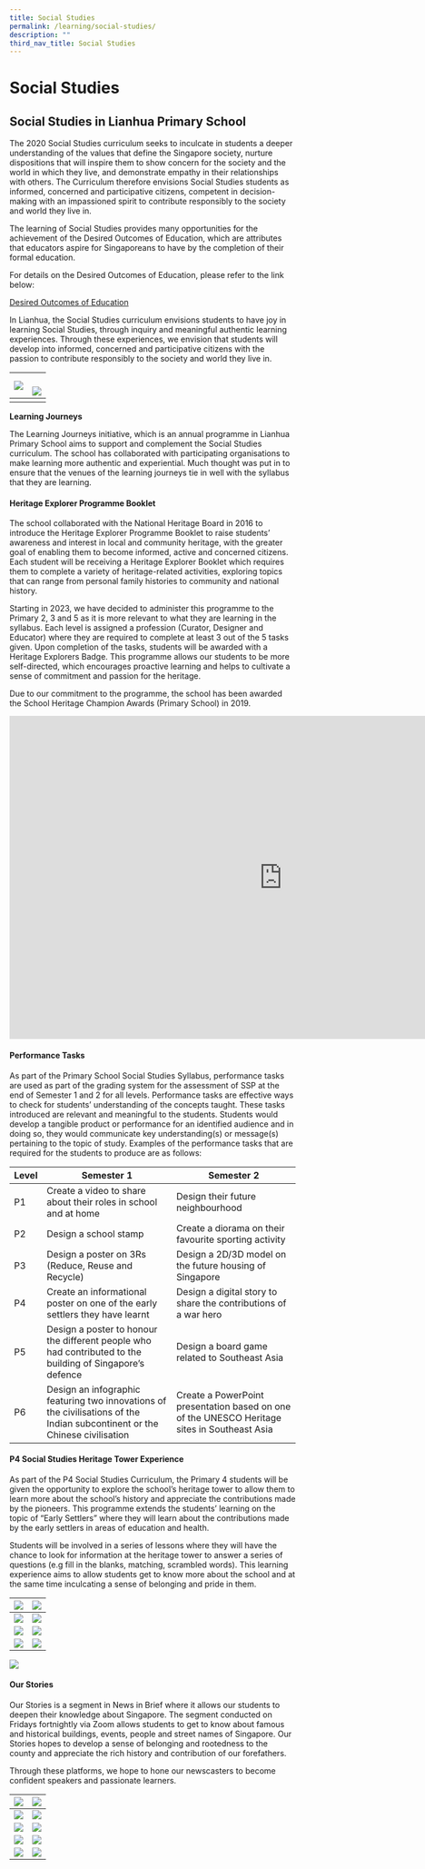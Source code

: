 ```yaml
---
title: Social Studies
permalink: /learning/social-studies/
description: ""
third_nav_title: Social Studies
---
```

# **Social Studies**

## **Social Studies in Lianhua Primary School**

The 2020 Social Studies curriculum seeks to inculcate in students a deeper understanding of the values that define the Singapore society, nurture dispositions that will inspire them to show concern for the society and the world in which they live, and demonstrate empathy in their relationships with others. The Curriculum therefore envisions Social Studies students as informed, concerned and participative citizens, competent in decision-making with an impassioned spirit to contribute responsibly to the society and world they live in.

The learning of Social Studies provides many opportunities for the achievement of the Desired Outcomes of Education, which are attributes that educators aspire for Singaporeans to have by the completion of their formal education.

For details on the Desired Outcomes of Education, please refer to the link below:

[Desired Outcomes of Education](https://www.moe.gov.sg/education-in-sg/desired-outcomes)

In Lianhua, the Social Studies curriculum envisions students to have joy in learning Social Studies, through inquiry and meaningful authentic learning experiences. Through these experiences, we envision that students will develop into informed, concerned and participative citizens with the passion to contribute responsibly to the society and world they live in.

| ![](/images/Learning/Social%20Studies/img_6307.PNG) | <br> ![](/images/Learning/Social%20Studies/img_6308.PNG) |
| -------- | -------- | 
| | |



<b> **Learning Journeys** </b>

The Learning Journeys initiative, which is an annual programme in Lianhua Primary School aims to support and complement the Social Studies curriculum. The school has collaborated with participating organisations to make learning more authentic and experiential. Much thought was put in to ensure that the venues of the learning journeys tie in well with the syllabus that they are learning.

#### **Heritage Explorer Programme Booklet**

The school collaborated with the National Heritage Board in 2016 to introduce the Heritage Explorer Programme Booklet to raise students’ awareness and interest in local and community heritage, with the greater goal of enabling them to become informed, active and concerned citizens. Each student will be receiving a Heritage Explorer Booklet which requires them to complete a variety of heritage-related activities, exploring topics that can range from personal family histories to community and national history.

Starting in 2023, we have decided to administer this programme to the Primary 2, 3 and 5 as it is more relevant to what they are learning in the syllabus. Each level is assigned a profession (Curator, Designer and Educator) where they are required to complete at least 3 out of the 5 tasks given. Upon completion of the tasks, students will be awarded with a Heritage Explorers Badge. This programme allows our students to be more self-directed, which encourages proactive learning and helps to cultivate a sense of commitment and passion for the heritage.

Due to our commitment to the programme, the school has been awarded the School Heritage Champion Awards (Primary School) in 2019.

<iframe src="https://docs.google.com/presentation/d/e/2PACX-1vQW2VW-d_aRQT5DczNTry7tGOfrbJ7IqIgLjxEyduqrxnPlQHHP-5rYX8jkpcXICoBOop6pXZIL5rTJ/embed?start=false&amp;loop=false&amp;delayms=3000" frameborder="0" width="960" height="569" allowfullscreen="true"></iframe>

#### **Performance Tasks**

As part of the Primary School Social Studies Syllabus, performance tasks are used as part of the grading system for the assessment of SSP at the end of Semester 1 and 2 for all levels. Performance tasks are effective ways to check for students’ understanding of the concepts taught. These tasks introduced are relevant and meaningful to the students. Students would develop a tangible product or performance for an identified audience and in doing so, they would communicate key understanding(s) or message(s) pertaining to the topic of study. Examples of the performance tasks that are required for the students to produce are as follows:


| Level | Semester 1 | Semester 2  |
| -------- | -------- | -------- |
| P1     | Create a video to share about their roles in school and at home     | Design their future neighbourhood     |
| P2     | Design a school stamp     | Create a diorama on their favourite sporting activity    |
| P3     | Design a poster on 3Rs (Reduce, Reuse and Recycle)     | Design a 2D/3D model on the future housing of Singapore     |
| P4    | Create an informational poster on one of the early settlers they have learnt   | Design a digital story to share the contributions of a war hero     |
| P5    | Design a poster to honour the different people who had contributed to the building of Singapore’s defence     | Design a board game related to Southeast Asia     |
| P6    | Design an infographic featuring two innovations of the civilisations of the Indian subcontinent or the Chinese civilisation     | Create a PowerPoint presentation based on one of the UNESCO Heritage sites in Southeast Asia   |


#### **P4 Social Studies Heritage Tower Experience**

As part of the P4 Social Studies Curriculum, the Primary 4 students will be given the opportunity to explore the school’s heritage tower to allow them to learn more about the school’s history and appreciate the contributions made by the pioneers. This programme extends the students’ learning on the topic of “Early Settlers” where they will learn about the contributions made by the early settlers in areas of education and health.&nbsp;

Students will be involved in a series of lessons where they will have the chance to look for information at the heritage tower to answer a series of questions (e.g fill in the blanks, matching, scrambled words). This learning experience aims to allow students get to know more about the school and at the same time inculcating a sense of belonging and pride in them.&nbsp;&nbsp;

| ![](/images/Learning/Social%20Studies/df3176bc-797a-4f45-a018-0f34aaa9407e.jpg) |![](/images/Learning/Social%20Studies/5f81e089-f5a7-4f7a-abc2-f5d73dc26af0.jpg) | 
|:-:|:-:|
| ![](/images/Learning/Social%20Studies/2cb214a3-e6d4-4bf1-985f-009e54d66c63.jpg)|  ![](/images/Learning/Social%20Studies/cd442760-5233-4f13-85ce-55ab3a717563.jpg) |
|![](/images/Learning/Social%20Studies/f7e84271-75e7-410a-99cc-2fc767c998aa.jpg)|  ![](/images/Learning/Social%20Studies/e91f8237-0451-43d9-b9b3-675a85fb0b04.jpg)  |
| ![](/images/Learning/Social%20Studies/b5b3a5b7-075b-4554-b165-0c4ddb7305a8.jpg)|  ![](/images/Learning/Social%20Studies/c93e8bdf-cfe8-4e64-94d0-a37b999844b7.jpg)   |

 ![](/images/Learning/Social%20Studies/img_9148.jpg)

#### **Our Stories**

Our Stories is a segment in News in Brief where it allows our students to deepen their knowledge about Singapore. The segment conducted on Fridays fortnightly via Zoom allows students to get to know about famous and historical buildings, events, people and street names of Singapore. Our Stories hopes to develop a sense of belonging and rootedness to the county and appreciate the rich history and contribution of our forefathers.

Through these platforms, we hope to hone our newscasters to become confident speakers and passionate learners.


| ![](/images/Learning/Social%20Studies/1photo.jpg) | ![](/images/Learning/Social%20Studies/2photo.jpg) | 
|:-:|:-:|
| ![](/images/Learning/Social%20Studies/3photo.jpg)     | ![](/images/Learning/Social%20Studies/4photo.jpg)     | 
| ![](/images/Learning/Social%20Studies/5photo.jpg)    | ![](/images/Learning/Social%20Studies/6photo.jpg)   | 
| ![](/images/Learning/Social%20Studies/7photo.jpg)     | ![](/images/Learning/Social%20Studies/8photo.jpg)     | 
| ![](/images/Learning/Social%20Studies/9photo.JPG)    | ![](/images/Learning/Social%20Studies/10photo.jpg)    | 